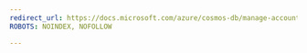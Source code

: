 ```yaml
---
redirect_url: https://docs.microsoft.com/azure/cosmos-db/manage-account
ROBOTS: NOINDEX, NOFOLLOW

---
```

